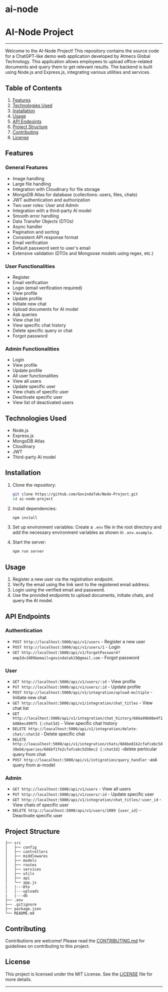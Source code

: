 # ai-node

# AI-Node Project
-----------------------

Welcome to the AI-Node Project! This repository contains the source code for a ChatGPT-like demo web application developed by Atmecs Global Technology. This application allows employees to upload office-related documents and query them to get relevant results. The backend is built using Node.js and Express.js, integrating various utilities and services.

## Table of Contents
1. [Features](#features)
2. [Technologies Used](#technologies-used)
3. [Installation](#installation)
4. [Usage](#usage)
5. [API Endpoints](#api-endpoints)
6. [Project Structure](#project-structure)
7. [Contributing](#contributing)
8. [License](#license)

## Features

### General Features
- Image handling
- Large file handling
- Integration with Cloudinary for file storage
- MongoDB Atlas for database (collections: users, files, chats)
- JWT authentication and authorization
- Two user roles: User and Admin
- Integration with a third-party AI model
- Smooth error handling
- Data Transfer Objects (DTOs)
- Async handler
- Pagination and sorting
- Consistent API response format
- Email verification
- Default password sent to user's email
- Extensive validation (DTOs and Mongoose models using regex, etc.)

### User Functionalities
- Register
- Email verification
- Login (email verification required)
- View profile
- Update profile
- Initiate new chat
- Upload documents for AI model
- Ask queries
- View chat list
- View specific chat history
- Delete specific query or chat
- Forgot password

### Admin Functionalities
- Login
- View profile
- Update profile
- All user functionalities
- View all users
- Update specific user
- View chats of specific user
- Deactivate specific user
- View list of deactivated users

## Technologies Used
- Node.js
- Express.js
- MongoDB Atlas
- Cloudinary
- JWT
- Third-party AI model

## Installation

1. Clone the repository:
    ```sh
    git clone https://github.com/GovindaTak/Node-Project.git
    cd ai-node-project
    ```

2. Install dependencies:
    ```sh
    npm install
    ```

3. Set up environment variables:
    Create a `.env` file in the root directory and add the necessary environment variables as shown in `.env.example`.

4. Start the server:
    ```sh
    npm run server
    ```

## Usage

1. Register a new user via the registration endpoint.
2. Verify the email using the link sent to the registered email address.
3. Login using the verified email and password.
4. Use the provided endpoints to upload documents, initiate chats, and query the AI model.

## API Endpoints

### Authentication
- `POST http://localhost:5000/api/v1/users` - Register a new user
- `POST http://localhost:5000/api/v1/users/1` - Login
- `GET http://localhost:5000/api/v1/forgetPassword?empId=1009&email=govindatak19@gmail.com` - Forgot password

### User
- `GET http://localhost:5000/api/v1/users/:id` - View profile
- `PUT http://localhost:5000/api/v1/users/:id` - Update profile
- `POST http://localhost:5000/api/v1/integration/upload-multiple` - Initiate new chat 
- `GET http://localhost:5000/api/v1/integration/chat_titles` - View chat list
- `GET http://localhost:5000/api/v1/integration/chat_history/666a99b08e4f1b886ecd9975 {:chatId}` - View specific chat history
- `DELETE http://loacalhost:5000/api/v1/integration/delete-chat/:chatId` - Delete specific chat
- `DELETE http://loacalhost:5000/api/v1/integration/chats/666be81b2cfafcebc5d38eb6/queries/666bf1fe2cfafcebc5d38ec2 {:chatId}` -delete perticular query from chat
- `POST http://loacalhost:5000/api/v1/intigration/query_handler` -ask query from ai-model

### Admin
- `GET http://localhost:5000/api/v1/users` - View all users
- `PUT http://localhost:5000/api/v1/users/:id` - Update specific user
- `GET http://localhost:5000/api/v1/integration/chat_titles/:user_id` - View chats of specific user
- `DELETE http://localhost:5000/api/v1/users/1009 {user_id}` - Deactivate specific user

## Project Structure

```
├── src
│   ├── config
│   ├── controllers
│   ├── middlewares
│   ├── models
│   ├── routes
│   ├── services
│   ├── utils
│   ├── api
│   └── app.js
|   |---Dto
|   |---uploads
|   |---db
├── .env
├── .gitignore
├── package.json
└── README.md
```

## Contributing

Contributions are welcome! Please read the [CONTRIBUTING.md](CONTRIBUTING.md) for guidelines on contributing to this project.

## License

This project is licensed under the MIT License. See the [LICENSE](LICENSE) file for more details.

---
